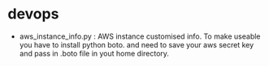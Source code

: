 # devops
- aws_instance_info.py : AWS instance customised info. To make useable you have to install python boto. and need to save your aws secret key and pass in .boto file in yout home directory. 
